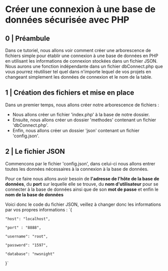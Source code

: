 # Créer une connexion à une base de données sécurisée avec PHP

## 0 | Préambule

Dans ce tutoriel, nous allons voir comment créer une arborescence de fichiers simple pour établir une connexion à une base de données en PHP en utilisant les informations de connexion stockées dans un fichier JSON. Nous aurons une fonction indépendante dans un fichier dbConnect.php que vous pourrez réutiliser tel quel dans n'importe lequel de vos projets en changeant simplement les données de connexion et le nom de la table.

## 1 | Création des fichiers et mise en place

Dans un premier temps, nous allons créer notre arborescence de fichiers :

- Nous allons créer un fichier 'index.php' à la base de notre dossier.
- Ensuite, nous allons créer un dossier 'methodes' contenant un fichier 'dbConnect.php'.
- Enfin, nous allons créer un dossier 'json' contenant un fichier 'config.json'.

## 2 | Le fichier JSON

Commencons par le fichier 'config.json', dans celui-ci nous allons entrer toutes les données nécessaires à la connexion à la base de données.

Pour ce faire nous allons avoir besoin de **l'adresse de l'hôte de la base de données**, du **port** sur lequelle elle se trouve, du **nom d'utilisateur** pour se connecter à la base de données ainsi que de son **mot de passe** et enfin le **nom de la base de données**

Voici donc le code du fichier JSON, veillez à changer donc les informations par vos propres informations :
`{

    "host": "localhost",

    "port" : "8888",

    "username": "root",

    "password": "1597",

    "database": "nwsnight"
    
}`

